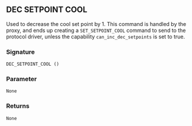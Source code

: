 ## DEC SETPOINT COOL

Used to decrease the cool set point by 1. This command is handled by the proxy, and ends up creating a `SET_SETPOINT_COOL` command to send to the protocol driver, unless the capability `can_inc_dec_setpoints` is set to true.


### Signature

`DEC_SETPOINT_COOL ()`


### Parameter

`None`


### Returns

`None`



